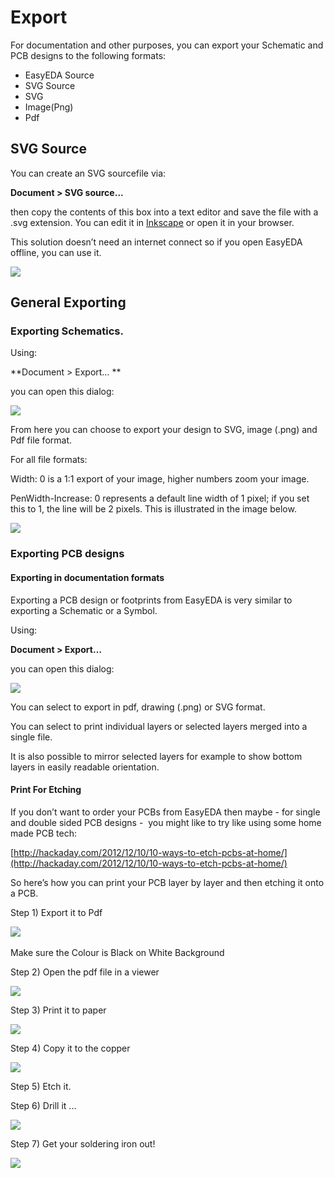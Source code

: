 
# Export 

For documentation and other purposes, you can export your Schematic and PCB designs to the following formats:

-   EasyEDA Source 
-   SVG Source
-   SVG
-   Image(Png)
-   Pdf 

## SVG Source 

You can create an SVG sourcefile via: 

**Document > SVG source...**

then copy the contents of this box into a text editor and save the file with a .svg extension. You can edit it in [Inkscape](http://www.inkscape.org/) or open it in your browser.

This solution doesn’t need an internet connect so if you open EasyEDA offline, you can use it.

![](images/image35.png)

## General Exporting 

### Exporting Schematics.

Using:

**Document > Export… **

you can open this dialog:

![](images/image118.png)

From here you can choose to export your design to SVG, image (.png) and Pdf file format.

For all file formats:

Width: 0 is a 1:1 export of your image, higher numbers zoom your image.

PenWidth-Increase: 0 represents a default line width of 1 pixel; if you set this to 1, the line will be 2 pixels. This is illustrated in the image below.

![](images/image57.png)

### Exporting PCB designs

#### Exporting in documentation formats

Exporting a PCB design or footprints from EasyEDA is very similar to exporting a Schematic or a Symbol.

Using:

**Document > Export…**

you can open this dialog:

![](images/image161.png)

You can select to export in pdf, drawing (.png) or SVG format.

You can select to print individual layers or selected layers merged into a single file.

It is also possible to mirror selected layers for example to show bottom layers in easily readable orientation.

#### Print For Etching

If you don’t want to order your PCBs from EasyEDA then maybe - for single and double sided PCB designs -  you might like to try like using some home made PCB tech:

[http://hackaday.com/2012/12/10/10-ways-to-etch-pcbs-at-home/](http://hackaday.com/2012/12/10/10-ways-to-etch-pcbs-at-home/)

So here’s how you can print your PCB layer by layer and then etching it onto a PCB.

Step 1) Export it to Pdf

![](images/image109.png)   

Make sure the Colour is Black on White Background

Step 2) Open the pdf file in a viewer

![](images/image81.png)

Step 3) Print it to paper

![](images/image143.png)

Step 4) Copy it to the copper

![](images/image66.png)

Step 5) Etch it.

Step 6) Drill it ...

![](images/image15.png)

Step 7) Get your soldering iron out!

![](images/image112.png) 